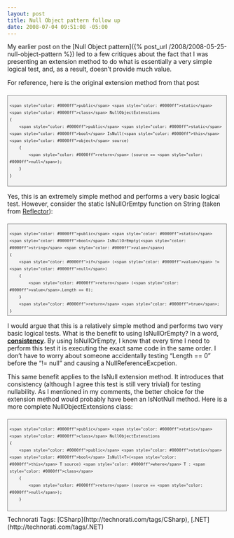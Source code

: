 ```yaml
---
layout: post
title: Null Object pattern follow up
date: 2008-07-04 09:51:08 -05:00
---
```


My earlier post on the [Null Object pattern]({% post_url /2008/2008-05-25-null-object-pattern %}) led to a few critiques about the fact that I was presenting an extension method to do what is essentially a very simple logical test, and, as a result, doesn’t provide much value.

For reference, here is the original extension method from that post
  <div style="border-right: gray 1px solid; padding-right: 4px; padding-left: 4px; font-size: 8pt; border-top: gray 1px solid; padding-bottom: 4px; margin: 20px 0px 10px; overflow: auto; border-left: gray 1px solid; width: 97.5%; cursor: text; max-height: 200px; line-height: 12pt; padding-top: 4px; border-bottom: gray 1px solid; font-family: consolas, 'Courier New', courier, monospace; background-color: #f4f4f4">   

```
<span style="color: #0000ff">public</span> <span style="color: #0000ff">static</span> <span style="color: #0000ff">class</span> NullObjectExtenstions
{
    <span style="color: #0000ff">public</span> <span style="color: #0000ff">static</span> <span style="color: #0000ff">bool</span> IsNull(<span style="color: #0000ff">this</span> <span style="color: #0000ff">object</span> source)
    {
        <span style="color: #0000ff">return</span> (source == <span style="color: #0000ff">null</span>);
    }
}
```

</div>



Yes, this is an extremely simple method and performs a very basic logical test. However, consider the static IsNullOrEmtpy function on String (taken from [Reflector](http://www.aisto.com/roeder/dotnet/)):


<div style="border-right: gray 1px solid; padding-right: 4px; padding-left: 4px; font-size: 8pt; border-top: gray 1px solid; padding-bottom: 4px; margin: 20px 0px 10px; overflow: auto; border-left: gray 1px solid; width: 97.5%; cursor: text; max-height: 200px; line-height: 12pt; padding-top: 4px; border-bottom: gray 1px solid; font-family: consolas, 'Courier New', courier, monospace; background-color: #f4f4f4">
  

```
<span style="color: #0000ff">public</span> <span style="color: #0000ff">static</span> <span style="color: #0000ff">bool</span> IsNullOrEmpty(<span style="color: #0000ff">string</span> <span style="color: #0000ff">value</span>)
{
    <span style="color: #0000ff">if</span> (<span style="color: #0000ff">value</span> != <span style="color: #0000ff">null</span>)
    {
        <span style="color: #0000ff">return</span> (<span style="color: #0000ff">value</span>.Length == 0);
    }
    <span style="color: #0000ff">return</span> <span style="color: #0000ff">true</span>;
}
```

</div>



I would argue that this is a relatively simple method and performs two very basic logical tests. What is the benefit to using IsNullOrEmpty? In a word, **<u>consistency</u>**. By using IsNullOrEmpty, I know that every time I need to perform this test it is executing the exact same code in the same order. I don’t have to worry about someone accidentally testing “Length == 0” before the “!= null” and causing a NullReferenceExcpetion.

This same benefit applies to the IsNull extension method. It introduces that consistency (although I agree this test is still very trivial) for testing nullability. As I mentioned in my comments, the better choice for the extension method would probably have been an IsNotNull method. Here is a more complete NullObjectExtensions class:


<div style="border-right: gray 1px solid; padding-right: 4px; padding-left: 4px; font-size: 8pt; border-top: gray 1px solid; padding-bottom: 4px; margin: 20px 0px 10px; overflow: auto; border-left: gray 1px solid; width: 97.5%; cursor: text; max-height: 200px; line-height: 12pt; padding-top: 4px; border-bottom: gray 1px solid; font-family: consolas, 'Courier New', courier, monospace; height: 246px; background-color: #f4f4f4">
  

```
<span style="color: #0000ff">public</span> <span style="color: #0000ff">static</span> <span style="color: #0000ff">class</span> NullObjectExtenstions
{
    <span style="color: #0000ff">public</span> <span style="color: #0000ff">static</span> <span style="color: #0000ff">bool</span> IsNull<T>(<span style="color: #0000ff">this</span> T source) <span style="color: #0000ff">where</span> T : <span style="color: #0000ff">class</span>
    {
        <span style="color: #0000ff">return</span> (source == <span style="color: #0000ff">null</span>);
    }

    <span style="color: #0000ff">public</span> <span style="color: #0000ff">static</span> <span style="color: #0000ff">bool</span> IsNotNull<T>(<span style="color: #0000ff">this</span> T source) <span style="color: #0000ff">where</span> T : <span style="color: #0000ff">class</span>
    {
        <span style="color: #0000ff">return</span> (source != <span style="color: #0000ff">null</span>);
    }
}
```

</div>

<div style="padding-right: 0px; padding-left: 0px; float: none; padding-bottom: 0px; margin: 0px; padding-top: 0px; display: inline" id="scid:0767317B-992E-4b12-91E0-4F059A8CECA8:5188f4ff-65a3-4195-a276-e38d14fbd477" class="wlWriterSmartContent">Technorati Tags: [CSharp](http://technorati.com/tags/CSharp), [.NET](http://technorati.com/tags/.NET)</div>

